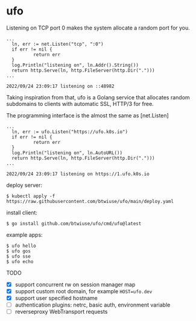 # ufo

Listening on TCP port 0 makes the system allocate a random port for you.

```
...
  ln, err := net.Listen("tcp", ":0")
  if err != nil {
          return err
  }
  log.Println("listening on", ln.Addr().String())
  return http.Serve(ln, http.FileServer(http.Dir(".")))
...

2022/09/24 23:09:17 listening on ::48982
```

Taking inspiration from that, ufo is a Golang service that allocates random
subdomains to clients with automatic SSL, HTTP/3 for free.

The programming interface is the almost the same as [net.Listen]

```
...
  ln, err := ufo.Listen("https://ufo.k0s.io")
  if err != nil {
          return err
  }
  log.Println("listening on", ln.AutoURL())
  return http.Serve(ln, http.FileServer(http.Dir(".")))
...

2022/09/24 23:09:17 listening on https://1.ufo.k0s.io
```

deploy server:

```
$ kubectl apply -f https://raw.githubusercontent.com/btwiuse/ufo/main/deploy.yaml
```

install client:

```
$ go install github.com/btwiuse/ufo/cmd/ufo@latest
```

example apps:

```
$ ufo hello
$ ufo gos
$ ufo sse
$ ufo echo
```

TODO

- [x] support concurrent rw on session manager map
- [x] support custom root domain, for example `HOST=ufo.dev`
- [x] support user specified hostname
- [ ] authentication plugins: netrc, basic auth, environment variable
- [ ] reverseproxy WebTransport requests
